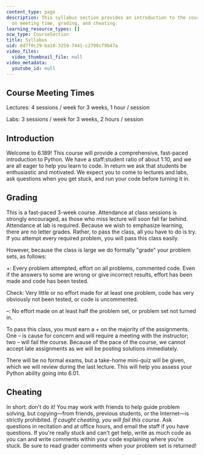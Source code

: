 ```yaml
---
content_type: page
description: This syllabus section provides an introduction to the course and information
  on meeting time, grading, and cheating.
learning_resource_types: []
ocw_type: CourseSection
title: Syllabus
uid: 8d7f0c29-ba10-3259-7441-c2790cf9b47a
video_files:
  video_thumbnail_file: null
video_metadata:
  youtube_id: null
---
```

## Course Meeting Times

Lectures: 4 sessions / week for 3 weeks, 1 hour / session

Labs: 3 sessions / week for 3 weeks, 2 hours / session

## Introduction

Welcome to 6.189! This course will provide a comprehensive, fast-paced introduction to Python. We have a staff:student ratio of about 1:10, and we are all eager to help you learn to code. In return we ask that students be enthusiastic and motivated. We expect you to come to lectures and labs, ask questions when you get stuck, and run your code before turning it in.

## Grading

This is a fast-paced 3-week course. Attendance at class sessions is strongly encouraged, as those who miss lecture will soon fall far behind. Attendance at lab is required. Because we wish to emphasize learning, there are no letter grades. Rather, to pass the class, all you have to do is try. If you attempt every required problem, you will pass this class easily.

However, because the class is large we do formally "grade" your problem sets, as follows:

+: Every problem attempted, effort on all problems, commented code. Even if the answers to some are wrong or give incorrect results, effort has been made and code has been tested.

Check: Very little or no effort made for at least one problem, code has very obviously not been tested, or code is uncommented.

–: No effort made on at least half the problem set, or problem set not turned in.

To pass this class, you must earn a + on the majority of the assignments. One – is cause for concern and will require a meeting with the instructor; two – will fail the course. Because of the pace of the course, we cannot accept late assignments as we will be posting solutions immediately.

There will be no formal exams, but a take-home mini-quiz will be given, which we will review during the last lecture. This will help you assess your Python ability going into 6.01.

## Cheating

In short: don't do it! You may work with friends to help guide problem solving, but copying—from friends, previous students, or the Internet—is strictly prohibited. _If caught cheating, you will fail this course_. Ask questions in recitation and at office hours, and email the staff if you have questions. If you're really stuck and can't get help, write as much code as you can and write comments within your code explaining where you're stuck. Be sure to read grader comments when your problem set is returned!